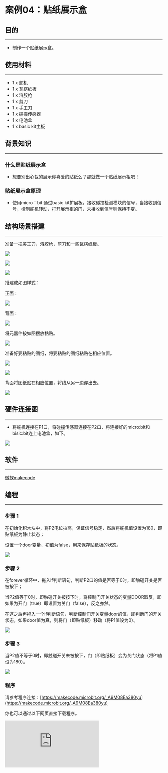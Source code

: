 ﻿# 案例04：贴纸展示盒

## 目的
---

- 制作一个贴纸展示盒。

## 使用材料
---

- 1 x 舵机
- 1 x 瓦楞纸板
- 1 x 溶胶枪
- 1 x 剪刀
- 1 x 手工刀
- 1 x 碰撞传感器
- 1 x 电池盒
- 1 x basic kit主板

## 背景知识
---
### 什么是贴纸展示盒
- 想要别出心裁的展示你喜爱的贴纸么？那就做一个贴纸展示柜吧！

### 贴纸展示盒原理
- 使用micro：bit 通过basic kit扩展板，接收碰撞检测模块的信号，当接收到信号，控制舵机转动，打开展示柜的门，未接收到信号则保持不变。



## 结构场景搭建
---
准备一把美工刀，溶胶枪，剪刀和一些瓦楞纸板。

![](https://wiki-media-ef.oss-cn-hongkong.aliyuncs.com/docs/microbit/getting-started/microbit-basic-kit/images/PuJE7uj.jpg)

![](https://wiki-media-ef.oss-cn-hongkong.aliyuncs.com/docs/microbit/getting-started/microbit-basic-kit/images/OsrstYv.jpg)

![](https://wiki-media-ef.oss-cn-hongkong.aliyuncs.com/docs/microbit/getting-started/microbit-basic-kit/images/t6A0IwP.jpg)

搭建成如图样式：

正面：

![](https://wiki-media-ef.oss-cn-hongkong.aliyuncs.com/docs/microbit/getting-started/microbit-basic-kit/images/lNqGReU.jpg)

背面：

![](https://wiki-media-ef.oss-cn-hongkong.aliyuncs.com/docs/microbit/getting-started/microbit-basic-kit/images/CFhFVSw.jpg)

将元器件按如图摆放黏贴。

![](https://wiki-media-ef.oss-cn-hongkong.aliyuncs.com/docs/microbit/getting-started/microbit-basic-kit/images/Ht61Ezt.jpg)

准备好要粘贴的图纸，将要粘贴的图纸粘贴在相应位置。

![](https://wiki-media-ef.oss-cn-hongkong.aliyuncs.com/docs/microbit/getting-started/microbit-basic-kit/images/x9URpgH.jpg)

![](https://wiki-media-ef.oss-cn-hongkong.aliyuncs.com/docs/microbit/getting-started/microbit-basic-kit/images/qWBA3jV.jpg)


背面将图纸贴在相应位置，将线从另一边穿出去。

![](https://wiki-media-ef.oss-cn-hongkong.aliyuncs.com/docs/microbit/getting-started/microbit-basic-kit/images/8qVyDfP.jpg)

## 硬件连接图
---
-  将舵机连接在P1口，将碰撞传感器连接在P2口，将连接好的micro:bit和bisic:bit连上电池盒，如下。

![](https://wiki-media-ef.oss-cn-hongkong.aliyuncs.com/docs/microbit/getting-started/microbit-basic-kit/images/ENM9JdP.jpg)






## 软件
---

[微软makecode](https://makecode.microbit.org/#)





## 编程
---
### 步骤 1

在初始化积木块中，将P2电位拉高，保证信号稳定，然后将舵机值设置为180，即贴纸板为静止状态；

设置一个door变量，初值为false，用来保存贴纸板的状态。

![](https://wiki-media-ef.oss-cn-hongkong.aliyuncs.com/docs/microbit/getting-started/microbit-basic-kit/images/OR3keAM.png)

### 步骤 2

在forever循环中，拖入if判断语句，判断P2口的值是否等于0时，即触碰开关是否被按下；

当P2值等于0时，即触碰开关被按下时，将控制门开关状态的变量DOOR取反，即如果为开门（true）即设置为关门（false），反之亦然。

在这之后再拖入一个if判断语句，判断控制们开关变量door的值，即判断门的开关状态，如果door值为真，则将门（即贴纸板）移动（将P1值设为0）。

![](https://wiki-media-ef.oss-cn-hongkong.aliyuncs.com/docs/microbit/getting-started/microbit-basic-kit/images/9vPoaNI.png)

### 步骤 3

当P2值不等于0时，即触碰开关未被按下，门（即贴纸板）变为关门状态（将P1值设为180）。

![](https://wiki-media-ef.oss-cn-hongkong.aliyuncs.com/docs/microbit/getting-started/microbit-basic-kit/images/DDbGunP.png)




### 程序

请参考程序连接：[https://makecode.microbit.org/_A9M08Ea380yu](https://makecode.microbit.org/_A9M08Ea380yu)

你也可以通过以下网页直接下载程序。



<div
    style={{
        position: 'relative',
        paddingBottom: '60%',
        overflow: 'hidden',
    }}
>
    <iframe
        src="https://makecode.microbit.org/_A9M08Ea380yu"
        frameborder="0"
        sandbox="allow-popups allow-forms allow-scripts allow-same-origin"
        style={{
            position: 'absolute',
            width: '100%',
            height: '100%',
        }}
    />
</div>

## 结论
---
当你按下触碰按钮，贴纸展板会移动展示。

![](https://wiki-media-ef.oss-cn-hongkong.aliyuncs.com/docs/microbit/getting-started/microbit-basic-kit/images/ZqjLRFB.gif)

## 思考
---
如何向小伙伴展示更多你心仪的贴纸呢？


## 常见问题
---


## 相关阅读
---
